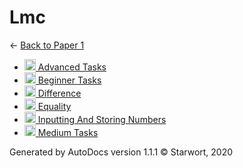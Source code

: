 <style>img{height:18px;margin-bottom:-3px}</style>
# Lmc

← [Back to Paper 1](..)

- [![LMC file](https://img.icons8.com/windows/512/4a90e2/important-file.png) Advanced Tasks](advanced_tasks.lmc)
- [![LMC file](https://img.icons8.com/windows/512/4a90e2/important-file.png) Beginner Tasks](beginner_tasks.lmc)
- [![LMC file](https://img.icons8.com/windows/512/4a90e2/important-file.png) Difference](difference.lmc)
- [![LMC file](https://img.icons8.com/windows/512/4a90e2/important-file.png) Equality](equality.lmc)
- [![LMC file](https://img.icons8.com/windows/512/4a90e2/important-file.png) Inputting And Storing Numbers](inputting_and_storing_numbers.lmc)
- [![LMC file](https://img.icons8.com/windows/512/4a90e2/important-file.png) Medium Tasks](medium_tasks.lmc)

Generated by AutoDocs version 1.1.1 © Starwort, 2020
